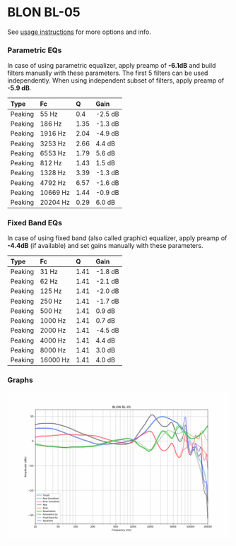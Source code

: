 # BLON BL-05
See [usage instructions](https://github.com/jaakkopasanen/AutoEq#usage) for more options and info.

### Parametric EQs
In case of using parametric equalizer, apply preamp of **-6.1dB** and build filters manually
with these parameters. The first 5 filters can be used independently.
When using independent subset of filters, apply preamp of **-5.9 dB**.

| Type    | Fc       |    Q | Gain    |
|:--------|:---------|:-----|:--------|
| Peaking | 55 Hz    | 0.4  | -2.5 dB |
| Peaking | 186 Hz   | 1.35 | -1.3 dB |
| Peaking | 1916 Hz  | 2.04 | -4.9 dB |
| Peaking | 3253 Hz  | 2.66 | 4.4 dB  |
| Peaking | 6553 Hz  | 1.79 | 5.6 dB  |
| Peaking | 812 Hz   | 1.43 | 1.5 dB  |
| Peaking | 1328 Hz  | 3.39 | -1.3 dB |
| Peaking | 4792 Hz  | 6.57 | -1.6 dB |
| Peaking | 10669 Hz | 1.44 | -0.9 dB |
| Peaking | 20204 Hz | 0.29 | 6.0 dB  |

### Fixed Band EQs
In case of using fixed band (also called graphic) equalizer, apply preamp of **-4.4dB**
(if available) and set gains manually with these parameters.

| Type    | Fc       |    Q | Gain    |
|:--------|:---------|:-----|:--------|
| Peaking | 31 Hz    | 1.41 | -1.8 dB |
| Peaking | 62 Hz    | 1.41 | -2.1 dB |
| Peaking | 125 Hz   | 1.41 | -2.0 dB |
| Peaking | 250 Hz   | 1.41 | -1.7 dB |
| Peaking | 500 Hz   | 1.41 | 0.9 dB  |
| Peaking | 1000 Hz  | 1.41 | 0.7 dB  |
| Peaking | 2000 Hz  | 1.41 | -4.5 dB |
| Peaking | 4000 Hz  | 1.41 | 4.4 dB  |
| Peaking | 8000 Hz  | 1.41 | 3.0 dB  |
| Peaking | 16000 Hz | 1.41 | 4.0 dB  |

### Graphs
![](./BLON%20BL-05.png)